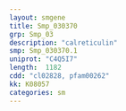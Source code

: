 ```yaml
---
layout: smgene
title: Smp_030370
grp: Smp_03
description: "calreticulin"
smp: Smp_030370.1
uniprot: "C4Q5I7"
length:  1182
cdd: "cl02828, pfam00262"
kk: K08057
categories: sm
---
```

